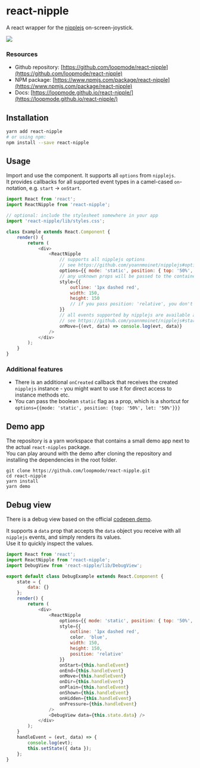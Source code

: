 # react-nipple

A react wrapper for the [nipplejs](https://www.npmjs.com/package/nipplejs) on-screen-joystick.

<img src="https://raw.githubusercontent.com/loopmode/react-nipple/master/packages/react-nipple/preview.gif" />

### Resources

-   Github repository: [https://github.com/loopmode/react-nipple](https://github.com/loopmode/react-nipple)
-   NPM package: [https://www.npmjs.com/package/react-nipple](https://www.npmjs.com/package/react-nipple)
-   Docs: [https://loopmode.github.io/react-nipple/](https://loopmode.github.io/react-nipple/)

## Installation

```bash
yarn add react-nipple
# or using npm:
npm install --save react-nipple
```

## Usage

Import and use the component. It supports all `options` from `nipplejs`.  
It provides callbacks for all supported event types in a camel-cased `on`-notation, e.g. `start` -> `onStart`.

```javascript
import React from 'react';
import ReactNipple from 'react-nipple';

// optional: include the stylesheet somewhere in your app
import 'react-nipple/lib/styles.css';

class Example extends React.Component {
    render() {
        return (
            <div>
                <ReactNipple
                    // supports all nipplejs options
                    // see https://github.com/yoannmoinet/nipplejs#options
                    options={{ mode: 'static', position: { top: '50%', left: '50%' } }}
                    // any unknown props will be passed to the container element, e.g. 'title', 'style' etc
                    style={{
                        outline: '1px dashed red',
                        width: 150,
                        height: 150
                        // if you pass position: 'relative', you don't need to import the stylesheet
                    }}
                    // all events supported by nipplejs are available as callbacks
                    // see https://github.com/yoannmoinet/nipplejs#start
                    onMove={(evt, data) => console.log(evt, data)}
                />
            </div>
        );
    }
}
```

### Additional features

-   There is an additional `onCreated` callback that receives the created `nipplejs` instance - you might want to use it for direct access to instance methods etc.
-   You can pass the boolean `static` flag as a prop, which is a shortcut for `options={{mode: 'static', position: {top: '50%', let: '50%'}}}`

## Demo app

The repository is a yarn workspace that contains a small demo app next to the actual `react-nipples` package.  
You can play around with the demo after cloning the repository and installing the dependencies in the root folder.

```
git clone https://github.com/loopmode/react-nipple.git
cd react-nipple
yarn install
yarn demo
```

## Debug view

There is a debug view based on the official [codepen demo](https://codepen.io/YoannM/pen/gapmMG).

It supports a `data` prop that accepts the `data` object you receive with all `nipplejs` events, and simply renders its values.  
Use it to quickly inspect the values.

```javascript
import React from 'react';
import ReactNipple from 'react-nipple';
import DebugView from 'react-nipple/lib/DebugView';

export default class DebugExample extends React.Component {
    state = {
        data: {}
    };
    render() {
        return (
            <div>
                <ReactNipple
                    options={{ mode: 'static', position: { top: '50%', left: '50%' } }}
                    style={{
                        outline: '1px dashed red',
                        color. 'blue',
                        width: 150,
                        height: 150,
                        position: 'relative'
                    }}
                    onStart={this.handleEvent}
                    onEnd={this.handleEvent}
                    onMove={this.handleEvent}
                    onDir={this.handleEvent}
                    onPlain={this.handleEvent}
                    onShown={this.handleEvent}
                    onHidden={this.handleEvent}
                    onPressure={this.handleEvent}
                />
                <DebugView data={this.state.data} />
            </div>
        );
    }
    handleEvent = (evt, data) => {
        console.log(evt);
        this.setState({ data });
    };
}
```
